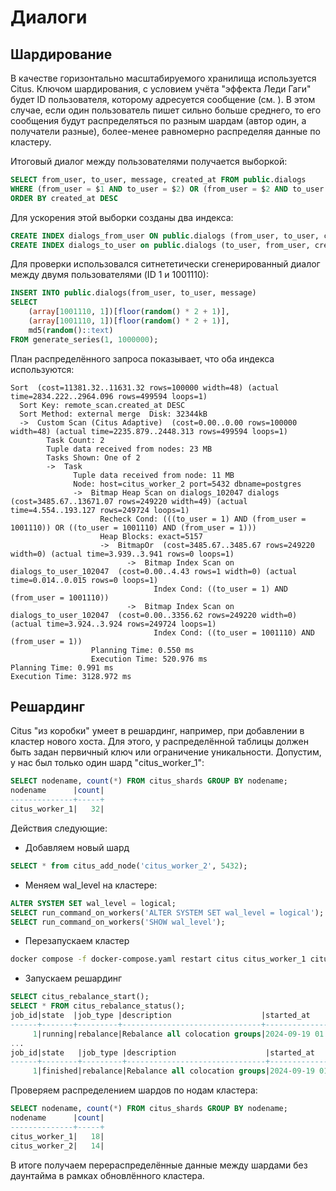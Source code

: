 # Диалоги
## Шардирование
В качестве горизонтально масштабируемого хранилища используется Citus.
Ключом шардирования, с условием учёта "эффекта Леди Гаги" будет ID пользователя, которому адресуется сообщение (см. [](../infrastructure/citus/schema.sql)). В этом случае, если один пользователь пишет сильно больше среднего, то его сообщения будут распределяться по разным шардам (автор один, а получатели разные), более-менее равномерно распределяя данные по кластеру.

Итоговый диалог между пользователями получается выборкой:
```sql
SELECT from_user, to_user, message, created_at FROM public.dialogs
WHERE (from_user = $1 AND to_user = $2) OR (from_user = $2 AND to_user = $1)
ORDER BY created_at DESC
```
Для ускорения этой выборки созданы два индекса:
```sql
CREATE INDEX dialogs_from_user ON public.dialogs (from_user, to_user, created_at DESC);
CREATE INDEX dialogs_to_user on public.dialogs (to_user, from_user, created_at DESC);
```
Для проверки использовался ситнететически сгенерированный диалог между двумя пользователями (ID 1 и 1001110):
```sql
INSERT INTO public.dialogs(from_user, to_user, message)
SELECT
	(array[1001110, 1])[floor(random() * 2 + 1)],
	(array[1001110, 1])[floor(random() * 2 + 1)],
	md5(random()::text)
FROM generate_series(1, 1000000);
```
План распределённого запроса показывает, что оба индекса используются:
```
Sort  (cost=11381.32..11631.32 rows=100000 width=48) (actual time=2834.222..2964.096 rows=499594 loops=1)
  Sort Key: remote_scan.created_at DESC
  Sort Method: external merge  Disk: 32344kB
  ->  Custom Scan (Citus Adaptive)  (cost=0.00..0.00 rows=100000 width=48) (actual time=2235.879..2448.313 rows=499594 loops=1)
        Task Count: 2
        Tuple data received from nodes: 23 MB
        Tasks Shown: One of 2
        ->  Task
              Tuple data received from node: 11 MB
              Node: host=citus_worker_2 port=5432 dbname=postgres
              ->  Bitmap Heap Scan on dialogs_102047 dialogs  (cost=3485.67..13671.07 rows=249220 width=49) (actual time=4.554..193.127 rows=249724 loops=1)
                    Recheck Cond: (((to_user = 1) AND (from_user = 1001110)) OR ((to_user = 1001110) AND (from_user = 1)))
                    Heap Blocks: exact=5157
                    ->  BitmapOr  (cost=3485.67..3485.67 rows=249220 width=0) (actual time=3.939..3.941 rows=0 loops=1)
                          ->  Bitmap Index Scan on dialogs_to_user_102047  (cost=0.00..4.43 rows=1 width=0) (actual time=0.014..0.015 rows=0 loops=1)
                                Index Cond: ((to_user = 1) AND (from_user = 1001110))
                          ->  Bitmap Index Scan on dialogs_to_user_102047  (cost=0.00..3356.62 rows=249220 width=0) (actual time=3.924..3.924 rows=249724 loops=1)
                                Index Cond: ((to_user = 1001110) AND (from_user = 1))
                  Planning Time: 0.550 ms
                  Execution Time: 520.976 ms
Planning Time: 0.991 ms
Execution Time: 3128.972 ms
```

## Решардинг
Citus "из коробки" умеет в решардинг, например, при добавлении в кластер нового хоста. Для этого, у распределённой таблицы должен быть задан первичный ключ или ограничение уникальности.
Допустим, у нас был только один шард "citus_worker_1":
```sql
SELECT nodename, count(*) FROM citus_shards GROUP BY nodename;
nodename      |count|
--------------+-----+
citus_worker_1|   32|
```
Действия следующие:
- Добавляем новый шард
```sql
SELECT * from citus_add_node('citus_worker_2', 5432);
```
- Меняем wal_level на кластере:
```sql
ALTER SYSTEM SET wal_level = logical;
SELECT run_command_on_workers('ALTER SYSTEM SET wal_level = logical');
SELECT run_command_on_workers('SHOW wal_level');
```
- Перезапускаем кластер
```bash
docker compose -f docker-compose.yaml restart citus citus_worker_1 citus_worker_2
```
- Запускаем решардинг
```sql
SELECT citus_rebalance_start();
SELECT * FROM citus_rebalance_status();
job_id|state  |job_type |description                    |started_at                   |finished_at
------+-------+---------+-------------------------------+-----------------------------+-----------
     1|running|rebalance|Rebalance all colocation groups|2024-09-19 01:55:25.285 +0300|           
...
job_id|state   |job_type |description                    |started_at                   |finished_at                  
------+--------+---------+-------------------------------+-----------------------------+-----------------------------
     1|finished|rebalance|Rebalance all colocation groups|2024-09-19 01:55:25.285 +0300|2024-09-19 01:56:06.533 +0300
```
Проверяем распределением шардов по нодам кластера:
```sql
SELECT nodename, count(*) FROM citus_shards GROUP BY nodename;
nodename      |count|
--------------+-----+
citus_worker_1|   18|
citus_worker_2|   14|
```
В итоге получаем перераспределённые данные между шардами без даунтайма в рамках обновлённого кластера.
